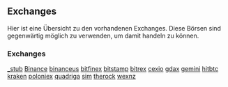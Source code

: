 ## Exchanges

Hier ist eine Übersicht zu den vorhandenen Exchanges. 
Diese Börsen sind gegenwärtig möglich zu verwenden, um damit handeln zu können. 

### Exchanges

[_stub](_stub/README.md)
[Binance](binance/README.md)
[binanceus](binanceus/README.md)
[bitfinex](bitfinex/README.md)
[bitstamp](bitstamp/README.md)
[bitrex](bitrex/README.md)
[cexio](cexio/README.md)
[gdax](gdax/README.md)
[gemini](gemini/README.md)
[hitbtc](hitbtc/README.md)
[kraken](kraken/README.md)
[poloniex](poloniex/README.md)
[quadriga](quadriga/README.md)
[sim](sim/README.md)
[therock](therock/README.md)
[wexnz](wexnz/README.md)

###